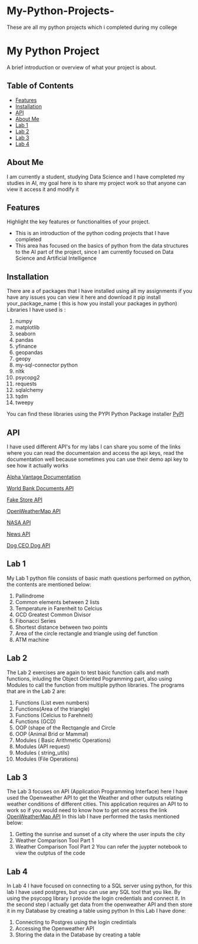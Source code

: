 # My-Python-Projects-
These are all my python projects which i completed during my college 
# My Python Project

A brief introduction or overview of what your project is about.

## Table of Contents

- [Features](#features)
- [Installation](#installation)
- [API](#api)
- [About Me](#about-me)
- [Lab 1](#lab-1)
- [Lab 2](#lab-2)
- [Lab 3](#lab-3)
- [Lab 4](#lab-4)

## About Me
I am currently a student, studying Data Science and I have completed my studies in AI, my goal here is to share my project work so that anyone can view it access it and modify it 

## Features

Highlight the key features or functionalities of your project.

- This is an introduction of the python coding projects that I have completed
- This area has focused on the basics of python from the data structures to the AI part of the project, since I am currently focused on Data Science and Artificial Intelligence 

## Installation
There are a of packages that I have installed using all my assignments  if you have any issues you can view it here and download it 
pip install your_package_name ( this is how you install your packages in python) 
Libraries I have used is : 
1. numpy
2. matplotlib
3. seaborn
4. pandas
5. yfinance
6. geopandas
7. geopy
8. my-sql-connector python
9. nltk
10. psycopg2
11. requests
12. sqlalchemy
13. tqdm
14. tweepy

You can find these libraries using the PYPI Python Package installer [PyPI](https://pypi.org/)

## API 
I have used different API's for my labs I can share you some of the links where you can read the documentaion and access the api keys, read the documentation well because sometimes you can use their demo api key to see how it actually works 

[Alpha Vantage Documentation](https://www.alphavantage.co/documentation/)

[World Bank Documents API](https://documents.worldbank.org/en/publication/documents-reports/api)

[Fake Store API](https://fakestoreapi.com/)

[OpenWeatherMap API](https://openweathermap.org/api)

[NASA API](https://api.nasa.gov/)

[News API](https://newsapi.org/)

[Dog CEO Dog API](https://dog.ceo/dog-api/)


## Lab 1
My Lab 1 python file consists of basic math questions performed on python, the contents are mentioned below: 
1. Pallindrome
2. Common elements between 2 lists
3. Temperature in Farenheit to Celcius
4. GCD Greatest Common Divisor
5. Fibonacci Series
6. Shortest distance between two points
7. Area of the circle rectangle and triangle using def function
8. ATM machine

## Lab 2  
The Lab 2 exercises are again to test basic function calls and math functions, inluding the Object Oriented Pogramming part, also using Modules to call the function from multiple python libraries. The programs that are in the Lab 2 are: 
1. Functions (List even numbers)
2. Functions(Area of the triangle)
3. Functions (Celcius to Farehneit)
4. Functions (GCD)
5. OOP (shape of the Rectqangle and Circle
6. OOP (Animal Brid or Mammal)
7. Modules ( Basic Arithmetic Operations)
8. Modules (API request)
9. Modules ( string_utils)
10. Modules (File Operations)

## Lab 3
The Lab 3 focuses on API (Application Programming Interface) here I have used the Openweather API to get the Weather and other outputs relating weather conditions of different cities. This application requires an API to to work so if you would need to know how to get one access the link
[OpenWeatherMap API](https://openweathermap.org/api)
In this lab I have performed the tasks mentioned below: 
1. Getting the sunrise and sunset of a city where the user inputs the city
2. Weather Comparison Tool Part 1
3. Weather Comparison Tool Part 2
 You can refer the juypter notebook to view the outptus of the code 

## Lab 4 
In Lab 4 I have focused on connecting to a SQL server using python, for this lab I have used postgres, but you can use any SQL tool that you like. By using the psycopg library I provide the login credentials and connect it.
In the second step I actually get data from the openweather API and then store it in my Database by creating a table using python 
In this Lab I have done: 
1. Connecting to Postgres using the login credintials
2. Accessing the Openweather API
3. Storing the data in the Database by creating a table 

